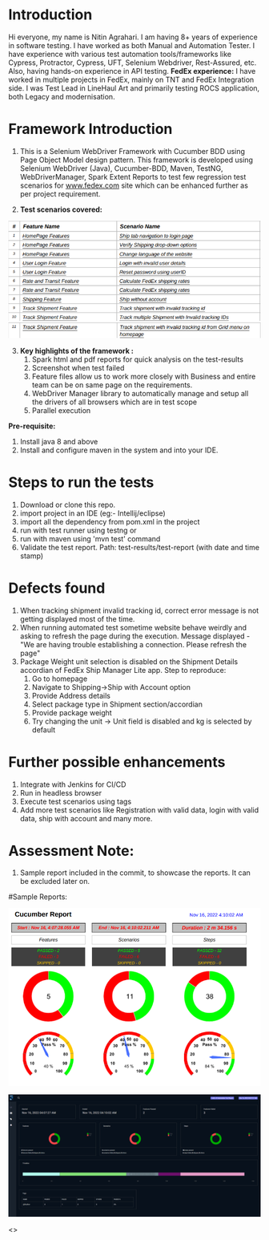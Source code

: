 # Introduction

Hi everyone, my name is Nitin Agrahari. I am having 8+ years of experience in software testing.
I have worked as both Manual and Automation Tester.
I have experience with various test automation tools/frameworks like Cypress, Protractor, Cypress, UFT, Selenium Webdriver, Rest-Assured, etc. Also, having hands-on experience in API testing.
**FedEx experience:** I have worked in multiple projects in FedEx, mainly on TNT and FedEx Integration side. I was Test Lead in LineHaul Art and primarily testing ROCS application, both Legacy and modernisation.



# Framework Introduction
1. This is a Selenium WebDriver Framework with Cucumber BDD using Page Object Model design pattern. This framework is developed using Selenium WebDriver (Java), Cucumber-BDD, Maven, TestNG, WebDriverManager, Spark Extent Reports to test few regression test scenarios for www.fedex.com site which can be enhanced further as per project requirement.


2. **Test scenarios covered:**

![img.png](img.png)![img_1.png](img_1.png)


3. **Key highlights of the framework :**
    1. Spark html and pdf reports for quick analysis on the test-results
    2. Screenshot when test failed
    3. Feature files allow us to work more closely with Business and entire team can be on same page on the requirements.
    4. WebDriver Manager library to automatically manage and setup all the drivers of all browsers which are in test scope
    5. Parallel execution


**Pre-requisite:**
1. Install java 8 and above
2. Install and configure maven in the system and into your IDE.


# Steps to run the tests

1. Download or clone this repo.
2. import project in an IDE (eg:- Intellij/eclipse)
3. import all the dependency from pom.xml in the project
4. run with test runner using testng 
            or
5. run with maven using 'mvn test' command
6. Validate the test report. Path: test-results/test-report (with date and time stamp)

# Defects found

1. When tracking shipment invalid tracking id, correct error message is not getting displayed most of the time.
2. When running automated test sometime website behave weirdly and asking to refresh the page during the execution. Message displayed - "We are having trouble establishing a connection. Please refresh the page"
3. Package Weight unit selection is disabled on the Shipment Details accordian of FedEx Ship Manager Lite app.
Step to reproduce:
   1. Go to homepage
   2. Navigate to Shipping->Ship with Account option
   3. Provide Address details
   4. Select package type in Shipment section/accordian
   5. Provide package weight
   6. Try changing the unit -> Unit field is disabled and kg is selected by default

# Further possible enhancements
1. Integrate with Jenkins for CI/CD
2. Run in headless browser
3. Execute test scenarios using tags
4. Add more test scenarios like Registration with valid data, login with valid data, ship with account and many more. 


# Assessment Note:
1. Sample report included in the commit, to showcase the reports. It can be excluded later on.

#Sample Reports:

![img_5.png](img_5.png)

![img_4.png](img_4.png)

<<Images will be deleted after the assignment review>>
